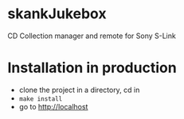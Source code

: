 # skankJukebox
CD Collection manager and remote for Sony S-Link

# Installation in production

* clone the project in a directory, cd in
* `make install`
* go to [http://localhost](http://localhost)